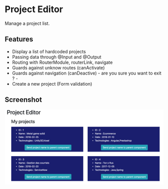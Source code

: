 Project Editor
==============

Manage a project list.

## Features

- Display a list of hardcoded projects
- Passing data through @Input and @Output
- Routing with RouterModule, routerLink, navigate
- Guards against unknow routes (canActivate)
- Guards against navigation (canDeactive) - are you sure you want to exit ? -
- Create a new project (Form validation)

## Screenshot

![Project editor](src/assets/project-editor.png "Project editor")
